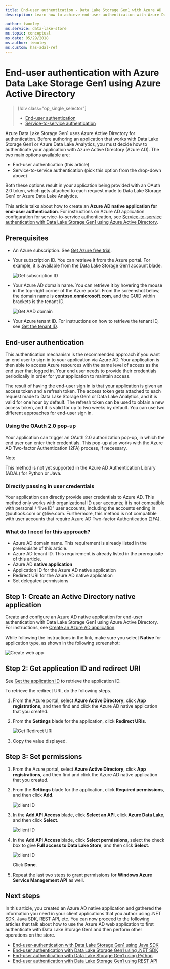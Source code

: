 ```yaml
---
title: End-user authentication - Data Lake Storage Gen1 with Azure AD
description: Learn how to achieve end-user authentication with Azure Data Lake Storage Gen1 using Azure Active Directory

author: twooley
ms.service: data-lake-store
ms.topic: conceptual
ms.date: 05/29/2018
ms.author: twooley
ms.custom: has-adal-ref
---
```

# End-user authentication with Azure Data Lake Storage Gen1 using Azure Active Directory
> [!div class="op_single_selector"]
> * [End-user authentication](data-lake-store-end-user-authenticate-using-active-directory.md)
> * [Service-to-service authentication](data-lake-store-service-to-service-authenticate-using-active-directory.md)
>
>

Azure Data Lake Storage Gen1 uses Azure Active Directory for authentication. Before authoring an application that works with Data Lake Storage Gen1 or Azure Data Lake Analytics, you must decide how to authenticate your application with Azure Active Directory (Azure AD). The two main options available are:

* End-user authentication (this article)
* Service-to-service authentication (pick this option from the drop-down above)

Both these options result in your application being provided with an OAuth 2.0 token, which gets attached to each request made to Data Lake Storage Gen1 or Azure Data Lake Analytics.

This article talks about how to create an **Azure AD native application for end-user authentication**. For instructions on Azure AD application configuration for service-to-service authentication, see [Service-to-service authentication with Data Lake Storage Gen1 using Azure Active Directory](data-lake-store-authenticate-using-active-directory.md).

## Prerequisites
* An Azure subscription. See [Get Azure free trial](https://azure.microsoft.com/pricing/free-trial/).

* Your subscription ID. You can retrieve it from the Azure portal. For example, it is available from the Data Lake Storage Gen1 account blade.

    ![Get subscription ID](./media/data-lake-store-end-user-authenticate-using-active-directory/get-subscription-id.png)

* Your Azure AD domain name. You can retrieve it by hovering the mouse in the top-right corner of the Azure portal. From the screenshot below, the domain name is **contoso.onmicrosoft.com**, and the GUID within brackets is the tenant ID.

    ![Get AAD domain](./media/data-lake-store-end-user-authenticate-using-active-directory/get-aad-domain.png)

* Your Azure tenant ID. For instructions on how to retrieve the tenant ID, see [Get the tenant ID](../active-directory/develop/howto-create-service-principal-portal.md#get-tenant-and-app-id-values-for-signing-in).

## End-user authentication
This authentication mechanism is the recommended approach if you want an end user to sign in to your application via Azure AD. Your application is then able to access Azure resources with the same level of access as the end user that logged in. Your end user needs to provide their credentials periodically in order for your application to maintain access.

The result of having the end-user sign in is that your application is given an access token and a refresh token. The access token gets attached to each request made to Data Lake Storage Gen1 or Data Lake Analytics, and it is valid for one hour by default. The refresh token can be used to obtain a new access token, and it is valid for up to two weeks by default. You can use two different approaches for end-user sign in.

### Using the OAuth 2.0 pop-up
Your application can trigger an OAuth 2.0 authorization pop-up, in which the end user can enter their credentials. This pop-up also works with the Azure AD Two-factor Authentication (2FA) process, if necessary.

> [!NOTE]
> This method is not yet supported in the Azure AD Authentication Library (ADAL) for Python or Java.
>
>

### Directly passing in user credentials
Your application can directly provide user credentials to Azure AD. This method only works with organizational ID user accounts; it is not compatible with personal / “live ID” user accounts, including the accounts ending in @outlook.com or @live.com. Furthermore, this method is not compatible with user accounts that require Azure AD Two-factor Authentication (2FA).

### What do I need for this approach?
* Azure AD domain name. This requirement is already listed in the prerequisite of this article.
* Azure AD tenant ID. This requirement is already listed in the prerequisite of this article.
* Azure AD **native application**
* Application ID for the Azure AD native application
* Redirect URI for the Azure AD native application
* Set delegated permissions


## Step 1: Create an Active Directory native application

Create and configure an Azure AD native application for end-user authentication with Data Lake Storage Gen1 using Azure Active Directory. For instructions, see [Create an Azure AD application](../active-directory/develop/howto-create-service-principal-portal.md).

While following the instructions in the link, make sure you select **Native** for application type, as shown in the following screenshot:

![Create web app](./media/data-lake-store-end-user-authenticate-using-active-directory/azure-active-directory-create-native-app.png "Create native app")

## Step 2: Get application ID and redirect URI

See [Get the application ID](../active-directory/develop/howto-create-service-principal-portal.md#get-tenant-and-app-id-values-for-signing-in) to retrieve the application ID.

To retrieve the redirect URI, do the following steps.

1. From the Azure portal, select **Azure Active Directory**, click **App registrations**, and then find and click the Azure AD native application that you created.

2. From the **Settings** blade for the application, click **Redirect URIs**.

	![Get Redirect URI](./media/data-lake-store-end-user-authenticate-using-active-directory/azure-active-directory-redirect-uri.png)

3. Copy the value displayed.


## Step 3: Set permissions

1. From the Azure portal, select **Azure Active Directory**, click **App registrations**, and then find and click the Azure AD native application that you created.

2. From the **Settings** blade for the application, click **Required permissions**, and then click **Add**.

	![client ID](./media/data-lake-store-end-user-authenticate-using-active-directory/aad-end-user-auth-set-permission-1.png)

3. In the **Add API Access** blade, click **Select an API**, click **Azure Data Lake**, and then click **Select**.

	![client ID](./media/data-lake-store-end-user-authenticate-using-active-directory/aad-end-user-auth-set-permission-2.png)

4.  In the **Add API Access** blade, click **Select permissions**, select the check box to give **Full access to Data Lake Store**, and then click **Select**.

	![client ID](./media/data-lake-store-end-user-authenticate-using-active-directory/aad-end-user-auth-set-permission-3.png)

	Click **Done**.

5. Repeat the last two steps to grant permissions for **Windows Azure Service Management API** as well.

## Next steps
In this article, you created an Azure AD native application and gathered the information you need in your client applications that you author using .NET SDK, Java SDK, REST API, etc. You can now proceed to the following articles that talk about how to use the Azure AD web application to first authenticate with Data Lake Storage Gen1 and then perform other operations on the store.

* [End-user-authentication with Data Lake Storage Gen1 using Java SDK](data-lake-store-end-user-authenticate-java-sdk.md)
* [End-user authentication with Data Lake Storage Gen1 using .NET SDK](data-lake-store-end-user-authenticate-net-sdk.md)
* [End-user authentication with Data Lake Storage Gen1 using Python](data-lake-store-end-user-authenticate-python.md)
* [End-user authentication with Data Lake Storage Gen1 using REST API](data-lake-store-end-user-authenticate-rest-api.md)

